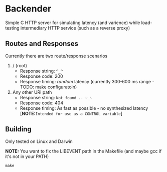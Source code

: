 # Backender

Simple C HTTP server for simulating latency (and varience) while load-testing intermediary HTTP service (such as a reverse proxy)

## Routes and Responses

Currently there are two route/response scenarios

1. / (root)
    * Response string: `^_^`
    * Response code:   200
    * Response timing: *random* latency (currently 300-600 ms range - TODO: make configuratoin)
2. Any other URI path
    * Response string: `Not found .. ~_~`
    * Response code:   404
    * Response timing: As fast as possible - no synthesized latency [**NOTE:**`Intended for use as a CONTROL variable`]

## Building

Only tested on Linux and Darwin

**NOTE:** You want to fix the LIBEVENT path in the Makefile (and maybe gcc if it's not in your PATH)

`make`
